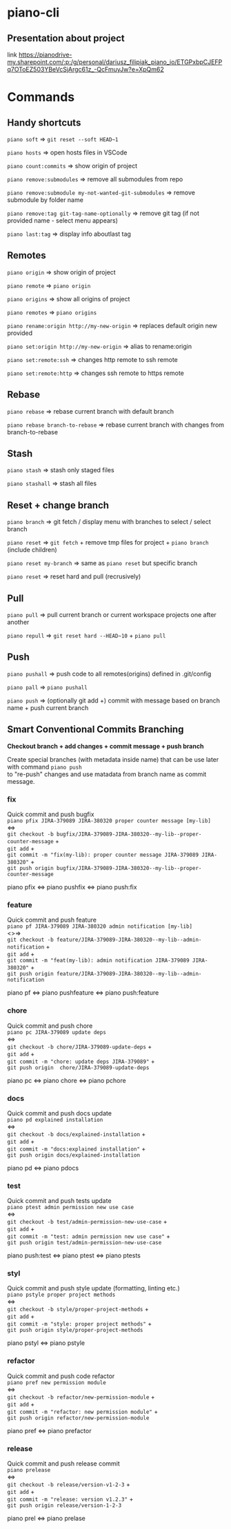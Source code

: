 #  piano-cli



## Presentation about project
link 
https://pianodrive-my.sharepoint.com/:p:/g/personal/dariusz_filipiak_piano_io/ETGPxbpCJEFPq7OToEZ503YBeVcSjArgc61z_-QcFmuyJw?e=XpQm62

# Commands

## Handy shortcuts

`piano soft`  => `git reset --soft HEAD~1`

`piano hosts`  => open hosts files in VSCode

`piano count:commits`  => show origin of project

`piano remove:submodules`  => remove all submodules from repo

`piano remove:submodule my-not-wanted-git-submodules`  => remove submodule by folder name

`piano remove:tag git-tag-name-optionally` => remove git tag (if not provided name - select menu appears)

`piano last:tag` => display info aboutlast tag

## Remotes

`piano origin`  => show origin of project

`piano remote`  => `piano origin` 

`piano origins`  => show all origins of project

`piano remotes`  => `piano origins`

`piano rename:origin http://my-new-origin`  => replaces default origin new provided

`piano set:origin http://my-new-origin`  => alias to rename:origin

`piano set:remote:ssh`  => changes http remote to ssh remote

`piano set:remote:http`  => changes ssh remote to https remote

## Rebase 

`piano rebase`  => rebase current branch with default branch

`piano rebase branch-to-rebase`  => rebase current branch with changes from branch-to-rebase

## Stash

`piano stash`  => stash only staged files

`piano stashall`  => stash all files

## Reset + change branch

`piano branch`  => git fetch / display menu with branches to select / select branch

`piano reset`  => `git fetch` + remove tmp files for project + `piano branch` (include children)

`piano reset my-branch`  => same as `piano reset` but specific branch

`piano reset`  => reset hard and pull (recrusively)

## Pull

`piano pull`  => pull current branch or current workspace projects one after another

`piano repull`  => `git reset hard --HEAD~10` + `piano pull`


## Push

`piano pushall` => push code to all remotes(origins) defined in .git/config

`piano pall` => `piano pushall`

`piano push`  => (optionally git add +)  commit with message based on branch name + push current branch

## Smart Conventional Commits Branching

**Checkout branch + add changes + commit message + push branch**

Create special branches (with metadata inside name) that can be use later with command
`piano push`<br> to "re-push" changes and use matadata from branch name 
 as commit message.

### fix
Quick commit and push bugfix<br>
`piano pfix JIRA-379089 JIRA-380320 proper counter message [my-lib]` <br> 
<=><br>
`git checkout -b bugfix/JIRA-379089-JIRA-380320--my-lib--proper-counter-message` + <br>
`git add` + <br>
`git commit -m "fix(my-lib): proper counter message JIRA-379089 JIRA-380320"` + <br>
`git push origin bugfix/JIRA-379089-JIRA-380320--my-lib--proper-counter-message`

piano pfix <=> piano pushfix <=> piano push:fix

### feature
Quick commit and push feature<br>
`piano pf JIRA-379089 JIRA-380320 admin notification [my-lib]`  <br>
<>=><br>
`git checkout -b feature/JIRA-379089-JIRA-380320--my-lib--admin-notification` + <br>
`git add` + <br>
`git commit -m "feat(my-lib): admin notification JIRA-379089 JIRA-380320"` + <br>
`git push origin feature/JIRA-379089-JIRA-380320--my-lib--admin-notification`

piano pf <=> piano pushfeature <=> piano push:feature

### chore
Quick commit and push chore <br>
`piano pc JIRA-379089 update deps`  
<=>  <br>
`git checkout -b chore/JIRA-379089-update-deps` + <br>
`git add` + <br>
`git commit -m "chore: update deps JIRA-379089"` + <br>
`git push origin  chore/JIRA-379089-update-deps`

piano pc <=> piano chore <=> piano pchore

### docs
Quick commit and push docs update <br>
`piano pd explained installation`<br>
 <=> <br>
`git checkout -b docs/explained-installation` + <br>
`git add` + <br>
`git commit -m "docs:explained installation"` + <br>
`git push origin docs/explained-installation`

piano pd <=> piano pdocs

### test
Quick commit and push tests update <br>
`piano ptest admin permission new use case`<br>
 <=> <br>
`git checkout -b test/admin-permission-new-use-case` + <br>
`git add` + <br>
`git commit -m "test: admin permission new use case"` + <br>
`git push origin test/admin-permission-new-use-case`

piano push:test <=> piano ptest  <=> piano ptests

### styl

Quick commit and push style update (formatting, linting etc.) <br>
`piano pstyle proper project methods`<br>
 <=> <br>
`git checkout -b style/proper-project-methods` + <br>
`git add` + <br>
`git commit -m "style: proper project methods"` + <br>
`git push origin style/proper-project-methods`

piano pstyl <=> piano pstyle

### refactor

Quick commit and push code refactor <br>
`piano pref new permission module`<br>
 <=> <br>
`git checkout -b refactor/new-permission-module` + <br>
`git add` + <br>
`git commit -m "refactor: new permission module"` + <br>
`git push origin refactor/new-permission-module`


piano pref <=> piano prefactor

### release

Quick commit and push release commit <br>
`piano prelease`<br>
 <=> <br>
`git checkout -b release/version-v1-2-3` + <br>
`git add` + <br>
`git commit -m "release: version v1.2.3"` + <br>
`git push origin release/version-1-2-3`

piano prel <=> piano prelase
